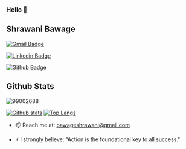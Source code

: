 ### Hello 👋
## Shrawani Bawage 

[![Gmail Badge](https://img.shields.io/badge/-bawageshrawani@gmail.com-c14438?style=flat&logo=Gmail&logoColor=white&link=mailto:bawageshrawani@gmail.com)](mailto:bawageshrawani@gmail.com) 

[![Linkedin Badge](https://img.shields.io/badge/-www.linkedin.com/in/shrawanibawage-0072b1?style=flat&logo=Linkedin&logoColor=white&link=https://www.linkedin.com/in/www.linkedin.com/in/shrawani-bawage-50494414a/)](https://www.linkedin.com/in/shrawani-bawage-50494414a/)

[![Github Badge](https://img.shields.io/badge/-99002688-grey?style=flat&logo=github&logoColor=white&link=https://github.com/99002688/)](https://www.github.com/99002688/) 




## Github Stats
<p align=left> <img src=https://komarev.com/ghpvc/?username=99002688 alt=99002688 /> </p>

[![Github stats](https://github-readme-stats.vercel.app/api?username=99002688&show_icons=true&include_all_commits=true)](https://github.com/99002688/github-readme-stats)
[![Top Langs](https://github-readme-stats.vercel.app/api/top-langs/?username=99002688&layout=compact)](https://github.com/99002688/github-readme-stats)


<!--
- 🔭 I’m currently working on ... 
- 🌱 I’m currently learning CSS & Javascript.-->
<!-- 
- 👯 I’m looking to collaborate on ...
- 🤔 I’m looking for help with ...
- 💬 Ask me about ... -->
- 📫 Reach me at:  bawageshrawani@gmail.com
<!--
- 😄 Pronouns: -->
- ⚡ I strongly believe: “Action is the foundational key to all success." 

